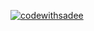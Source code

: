 [![codewithsadee](https://i.postimg.cc/LXd5ckc7/github-profile-banner.png)](https://youtube.com/codewithsadee)
 